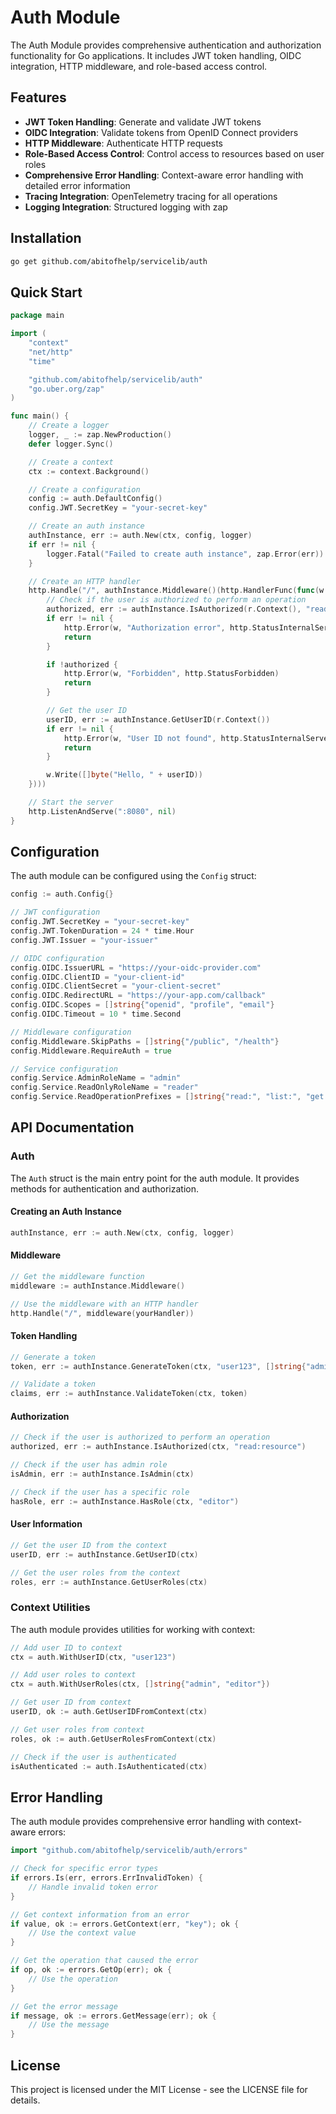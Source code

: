 # Auth Module

The Auth Module provides comprehensive authentication and authorization functionality for Go applications. It includes JWT token handling, OIDC integration, HTTP middleware, and role-based access control.

## Features

- **JWT Token Handling**: Generate and validate JWT tokens
- **OIDC Integration**: Validate tokens from OpenID Connect providers
- **HTTP Middleware**: Authenticate HTTP requests
- **Role-Based Access Control**: Control access to resources based on user roles
- **Comprehensive Error Handling**: Context-aware error handling with detailed error information
- **Tracing Integration**: OpenTelemetry tracing for all operations
- **Logging Integration**: Structured logging with zap

## Installation

```bash
go get github.com/abitofhelp/servicelib/auth
```

## Quick Start

```go
package main

import (
    "context"
    "net/http"
    "time"

    "github.com/abitofhelp/servicelib/auth"
    "go.uber.org/zap"
)

func main() {
    // Create a logger
    logger, _ := zap.NewProduction()
    defer logger.Sync()

    // Create a context
    ctx := context.Background()

    // Create a configuration
    config := auth.DefaultConfig()
    config.JWT.SecretKey = "your-secret-key"

    // Create an auth instance
    authInstance, err := auth.New(ctx, config, logger)
    if err != nil {
        logger.Fatal("Failed to create auth instance", zap.Error(err))
    }

    // Create an HTTP handler
    http.Handle("/", authInstance.Middleware()(http.HandlerFunc(func(w http.ResponseWriter, r *http.Request) {
        // Check if the user is authorized to perform an operation
        authorized, err := authInstance.IsAuthorized(r.Context(), "read:resource")
        if err != nil {
            http.Error(w, "Authorization error", http.StatusInternalServerError)
            return
        }

        if !authorized {
            http.Error(w, "Forbidden", http.StatusForbidden)
            return
        }

        // Get the user ID
        userID, err := authInstance.GetUserID(r.Context())
        if err != nil {
            http.Error(w, "User ID not found", http.StatusInternalServerError)
            return
        }

        w.Write([]byte("Hello, " + userID))
    })))

    // Start the server
    http.ListenAndServe(":8080", nil)
}
```

## Configuration

The auth module can be configured using the `Config` struct:

```go
config := auth.Config{}

// JWT configuration
config.JWT.SecretKey = "your-secret-key"
config.JWT.TokenDuration = 24 * time.Hour
config.JWT.Issuer = "your-issuer"

// OIDC configuration
config.OIDC.IssuerURL = "https://your-oidc-provider.com"
config.OIDC.ClientID = "your-client-id"
config.OIDC.ClientSecret = "your-client-secret"
config.OIDC.RedirectURL = "https://your-app.com/callback"
config.OIDC.Scopes = []string{"openid", "profile", "email"}
config.OIDC.Timeout = 10 * time.Second

// Middleware configuration
config.Middleware.SkipPaths = []string{"/public", "/health"}
config.Middleware.RequireAuth = true

// Service configuration
config.Service.AdminRoleName = "admin"
config.Service.ReadOnlyRoleName = "reader"
config.Service.ReadOperationPrefixes = []string{"read:", "list:", "get:"}
```

## API Documentation

### Auth

The `Auth` struct is the main entry point for the auth module. It provides methods for authentication and authorization.

#### Creating an Auth Instance

```go
authInstance, err := auth.New(ctx, config, logger)
```

#### Middleware

```go
// Get the middleware function
middleware := authInstance.Middleware()

// Use the middleware with an HTTP handler
http.Handle("/", middleware(yourHandler))
```

#### Token Handling

```go
// Generate a token
token, err := authInstance.GenerateToken(ctx, "user123", []string{"admin"})

// Validate a token
claims, err := authInstance.ValidateToken(ctx, token)
```

#### Authorization

```go
// Check if the user is authorized to perform an operation
authorized, err := authInstance.IsAuthorized(ctx, "read:resource")

// Check if the user has admin role
isAdmin, err := authInstance.IsAdmin(ctx)

// Check if the user has a specific role
hasRole, err := authInstance.HasRole(ctx, "editor")
```

#### User Information

```go
// Get the user ID from the context
userID, err := authInstance.GetUserID(ctx)

// Get the user roles from the context
roles, err := authInstance.GetUserRoles(ctx)
```

### Context Utilities

The auth module provides utilities for working with context:

```go
// Add user ID to context
ctx = auth.WithUserID(ctx, "user123")

// Add user roles to context
ctx = auth.WithUserRoles(ctx, []string{"admin", "editor"})

// Get user ID from context
userID, ok := auth.GetUserIDFromContext(ctx)

// Get user roles from context
roles, ok := auth.GetUserRolesFromContext(ctx)

// Check if the user is authenticated
isAuthenticated := auth.IsAuthenticated(ctx)
```

## Error Handling

The auth module provides comprehensive error handling with context-aware errors:

```go
import "github.com/abitofhelp/servicelib/auth/errors"

// Check for specific error types
if errors.Is(err, errors.ErrInvalidToken) {
    // Handle invalid token error
}

// Get context information from an error
if value, ok := errors.GetContext(err, "key"); ok {
    // Use the context value
}

// Get the operation that caused the error
if op, ok := errors.GetOp(err); ok {
    // Use the operation
}

// Get the error message
if message, ok := errors.GetMessage(err); ok {
    // Use the message
}
```

## License

This project is licensed under the MIT License - see the LICENSE file for details.
